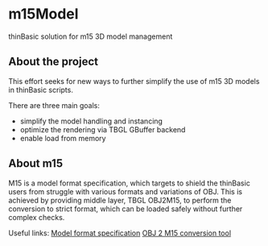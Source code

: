 # m15Model
thinBasic solution for m15 3D model management

## About the project
This effort seeks for new ways to further simplify the use of m15 3D models in thinBasic scripts.

There are three main goals:
-   simplify the model handling and instancing
-   optimize the rendering via TBGL GBuffer backend
-   enable load from memory

## About m15
M15 is a model format specification, which targets to shield the thinBasic users from struggle with various formats and variations of OBJ.
This is achieved by providing middle layer, TBGL OBJ2M15, to perform the conversion to strict format, which can be loaded safely without further complex checks.

Useful links:
[Model format specification](http://psch.thinbasic.com/data/thinEdgeM15_fileformat.pdf)
[OBJ 2 M15 conversion tool](http://www.thinbasic.com/community/showthread.php?8585-TBGL-OBJ-to-M15-converter-UPDATED-to-v-1.4)
